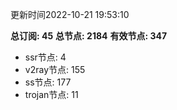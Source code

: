 更新时间2022-10-21 19:53:10

**总订阅: 45**
**总节点: 2184**
**有效节点: 347**
- ssr节点: 4
- v2ray节点: 155
- ss节点: 177
- trojan节点: 11
